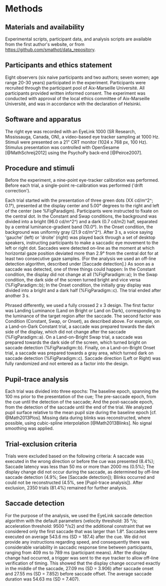 # Methods

## Materials and availability

Experimental scripts, participant data, and analysis scripts are available from the first author's website, or from <https://github.com/smathot/data_repository>.

## Participants and ethics statement

Eight observers (six naive participants and two authors; seven women; age range 20-30 years) participated in the experiment. Participants were recruited through the participant pool of Aix-Marseille Université. All participants provided written informed consent. The experiment was conducted with approval of the local ethics committee of Aix-Marseille Université, and was in accordance with the declaration of Helsinki.

## Software and apparatus

The right eye was recorded with an EyeLink 1000 (SR Research, Mississauga, Canada, ON), a video-based eye tracker sampling at 1000 Hz. Stimuli were presented on a 21" CRT monitor (1024 x 768 px, 100 Hz). Stimulus presentation was controlled with OpenSesame [@MathSchreij2012] using the PsychoPy back-end [@Peirce2007].

## Procedure and stimuli

Before the experiment, a nine-point eye-tracker calibration was performed. Before each trial, a single-point re-calibration was performed ('drift correction').

Each trial started with the presentation of three green dots (XX cd/m^2^; 0.1°), presented at the display center and 5.00° degrees to the right and left of the center (see %FigParadigm). Participants were instructed to fixate on the central dot. In the Constant and Swap conditions, the background was divided into a bright (96.0 cd/m^2^) and a dark (0.7 cd/m2) half, separated by a central luminance-gradient band (10.0°). In the Onset condition, the background was uniformly gray (21.9 cd/m^2^). After 3 s, a voice saying 'gauche' (left) or 'droite' (right) was played back through a set of desktop speakers, instructing participants to make a saccadic eye movement to the left or right dot. Saccades were detected on-line as the moment at which horizontal gaze position deviated more than 2.9° from the central dot for at least two consecutive gaze samples. (For the analysis we used an off-line detection algorithm, described under [Saccade detection].) As soon as a saccade was detected, one of three things could happen: In the Constant condition, the display did not change at all (%FigParadigm::a); In the Swap condition, the dark side of the screen turned bright and vice versa (%FigParadigm::b); In the Onset condition, the initially gray display was divided into a bright and a dark half (%FigParadigm::c). The trial ended after another 3 s.

Phrased differently, we used a fully crossed 2 x 3 design. The first factor was Landing Luminance (Land on Bright or Land on Dark), corresponding to the luminance of the target region after the saccade. The second factor was Condition (Constant, Swap, or Onset), as described above. For example, on a Land-on-Dark Constant trial, a saccade was prepared towards the dark side of the display, which did not change after the saccade (%FigParadigm::a). On a Land-on-Bright Swap trial, a saccade was prepared towards the dark side of the screen, which turned bright on saccade detection (%FigParadigm::b). Finally, on a Land-on-Bright Onset trial, a saccade was prepared towards a gray area, which turned dark on saccade detection (%FigParadigm::c). Saccade direction (Left or Right) was fully randomized and not entered as a factor into the design.

## Pupil-trace analysis

Each trial was divided into three epochs: The baseline epoch, spanning the 100 ms prior to the presentation of the cue; The pre-saccade epoch, from the cue until the detection of the saccade; And the post-saccade epoch, from the detection of the saccade until the end of the trial. We analyzed pupil surface relative to the mean pupil size during the baseline epoch [cf. @Math2013Plos]. Missing data during blinks was reconstructed, where possible, using cubic-spline interpolation [@Math2013Blinks]. No signal smoothing was applied.

## Trial-exclusion criteria

Trials were excluded based on the following criteria: A saccade was executed in the wrong direction or before the cue was presented (8.4%); Saccade latency was less than 50 ms or more than 2000 ms (0.5%); The display change did not occur during the saccade, as determined by off-line saccade detection (4.9%; See [Saccade detection]); Blinks occurred and could not be reconstructed (4.5%, see [Pupil-trace analysis]). After exclusion, 2350 trials (81.4%) remained for further analysis.

## Saccade detection

For the purpose of the analysis, we used the EyeLink saccade detection algorithm with the default parameters (velocity threshold: 35 °/s; acceleration threshold: 9500 °/s2) and the additional constraint that we considered only the first saccade that was larger than 1.8°. Saccades were executed on average 543.6 ms (SD = 187.4) after the cue. We did not provide any instructions regarding speed, and consequently there was considerable variability in saccadic response time between participants, ranging from 409 ms to 789 ms (participant means). After the display change had occurred, a trigger was sent to the eye tracker to allow off-line verification of timing. This showed that the display change occurred exactly in the middle of the saccade, 27.09 ms (SD = 3.906) after saccade onset and 27.55 ms (SD = 7.852) before saccade offset. The average saccade duration was 54.63 ms (SD = 7.407).
